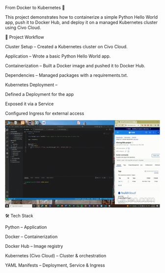 From Docker to Kubernetes 🚀

This project demonstrates how to containerize a simple Python Hello World app, push it to Docker Hub, and deploy it on a managed Kubernetes cluster using Civo Cloud.

🔹 Project Workflow

Cluster Setup – Created a Kubernetes cluster on Civo Cloud.

Application – Wrote a basic Python Hello World app.

Containerization – Built a Docker image and pushed it to Docker Hub.

Dependencies – Managed packages with a requirements.txt.

Kubernetes Deployment –

Defined a Deployment for the app

Exposed it via a Service

Configured Ingress for external access


![Live Demo](gif/k8s%20project.gif)


🛠️ Tech Stack

Python – Application

Docker – Containerization

Docker Hub – Image registry

Kubernetes (Civo Cloud) – Cluster & orchestration

YAML Manifests – Deployment, Service & Ingress
